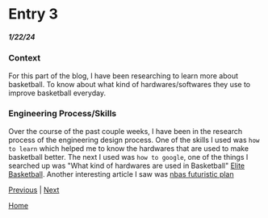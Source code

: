 # Entry 3
##### 1/22/24

### Context
For this part of the blog, I have been researching to learn more about basketball. To know about what kind of hardwares/softwares they use to improve basketball everyday.

### Engineering Process/Skills
Over the course of the past couple weeks, I have been in the research process of the engineering design process. 
One of the skills I used was `how to learn` which helped me to know the hardwares that are used to make basketball better. The next I used was `how to google`, one of the things I searched up was "What kind of hardwares are used in Basketball" [Elite Basketball](https://midwestelitebasketball.com/articles/hardware-vs-software/). Another interesting article I saw was [nbas futuristic plan](https://adage.com/article/cmo-strategy/behind-nbas-futuristic-plans-replace-person-fans-virtual-technology-orlando-restart/2270101)







[Previous](entry02.md) | [Next](entry04.md)

[Home](../README.md)

